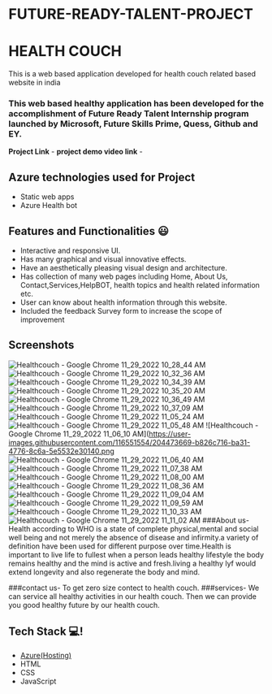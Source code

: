 # FUTURE-READY-TALENT-PROJECT
# HEALTH COUCH 

This is a web based application developed for health couch related based website in india

### This web based healthy application has been developed for the accomplishment of Future Ready Talent Internship program launched by Microsoft, Future Skills Prime, Quess, Github and EY.


**Project Link** -
**project demo video link** - 

## Azure technologies used for Project

- Static web apps
- Azure Health bot

## Features and Functionalities 😃

- Interactive and responsive UI.
- Has many graphical and visual innovative effects.
- Have an aesthetically pleasing visual design and architecture.
- Has collection of many web pages including Home, About Us, Contact,Services,HelpBOT, health topics and health related information etc.
- User can know about health information through this website.
- Included the feedback Survey form to increase the scope of improvement 

## Screenshots
![Healthcouch - Google Chrome 11_29_2022 10_28_44 AM](https://user-images.githubusercontent.com/116551554/204472269-f9e1d745-4778-4c20-ada6-2f57c23475d7.png)
![Healthcouch - Google Chrome 11_29_2022 10_32_36 AM](https://user-images.githubusercontent.com/116551554/204472325-a74c63c2-ae31-4ad7-ab3f-f4ca3e42e5a4.png)
![Healthcouch - Google Chrome 11_29_2022 10_34_39 AM](https://user-images.githubusercontent.com/116551554/204472372-747aba05-2489-4e3b-9c5a-11f864fde436.png)
![Healthcouch - Google Chrome 11_29_2022 10_35_20 AM](https://user-images.githubusercontent.com/116551554/204473057-6aed89d6-d6ad-4371-b2a5-ada0216404db.png)
![Healthcouch - Google Chrome 11_29_2022 10_36_49 AM](https://user-images.githubusercontent.com/116551554/204473226-d3d5d997-7cb0-4045-bc7d-cec9600ff603.png)
  ![Healthcouch - Google Chrome 11_29_2022 10_37_09 AM](https://user-images.githubusercontent.com/116551554/204473374-8d51922e-3175-4be7-9bd5-7a43f895d3d0.png)
![Healthcouch - Google Chrome 11_29_2022 11_05_24 AM](https://user-images.githubusercontent.com/116551554/204473424-b71cb27c-45f4-424a-85e4-41fd9182fbd4.png)
![Healthcouch - Google Chrome 11_29_2022 11_05_48 AM](https://user-images.githubusercontent.com/116551554/204473506-90018c08-2216-44ef-a73e-68c4ecbc6e2f.png)
![Healthcouch - Google Chrome 11_29_2022 11_06_10 AM](https://user-images.githubusercontent.com/116551554/204473669-b826c716-ba31-4776-8c6a-5e5532e30140.png
![Healthcouch - Google Chrome 11_29_2022 11_06_40 AM](https://user-images.githubusercontent.com/116551554/204473700-b216ca3d-fd2b-4a42-856f-2ef90c287b20.png)
![Healthcouch - Google Chrome 11_29_2022 11_07_38 AM](https://user-images.githubusercontent.com/116551554/204475063-0ae06b37-24c9-41fd-8e15-be23748b8616.png)
![Healthcouch - Google Chrome 11_29_2022 11_08_00 AM](https://user-images.githubusercontent.com/116551554/204475110-d18c1c96-77f4-49a6-9eee-cd7eefbb9f33.png)
![Healthcouch - Google Chrome 11_29_2022 11_08_36 AM](https://user-images.githubusercontent.com/116551554/204475577-55070219-f4be-425a-8623-10c024a6e68d.png)
![Healthcouch - Google Chrome 11_29_2022 11_09_04 AM](https://user-images.githubusercontent.com/116551554/204475765-8d57ef4c-81d2-4dbf-84be-03d850eb0452.png)
![Healthcouch - Google Chrome 11_29_2022 11_09_59 AM](https://user-images.githubusercontent.com/116551554/204477000-b9d9000f-5e14-4483-8d56-d4410452e2fd.png)
![Healthcouch - Google Chrome 11_29_2022 11_10_33 AM](https://user-images.githubusercontent.com/116551554/204477195-b67d06e5-525d-4c7b-84f3-fd0350d5544d.png)
![Healthcouch - Google Chrome 11_29_2022 11_11_02 AM](https://user-images.githubusercontent.com/116551554/204477271-cd04c29e-5237-40b2-8d64-d55fb9aeb614.png)
###About us-  Health according to WHO is a state of complete physical,mental and social well being and not merely the absence of disease and infirmity.a variety of definition have been used for different purpose over time.Health is important to live life to fullest when a person leads healthy lifestyle the body remains healthy and the mind is active and fresh.living a healthy lyf would extend longevity and also regenerate the body and mind.

###contact us- To get zero size contect to health couch.
###services- We can service all healthy activities in our health couch. Then we can provide you good healthy future by our health couch.


## Tech Stack 💻!        


- [Azure(Hosting)](https://azure.microsoft.com/en-in/features/azure-portal/)
- HTML
- CSS
- JavaScript
